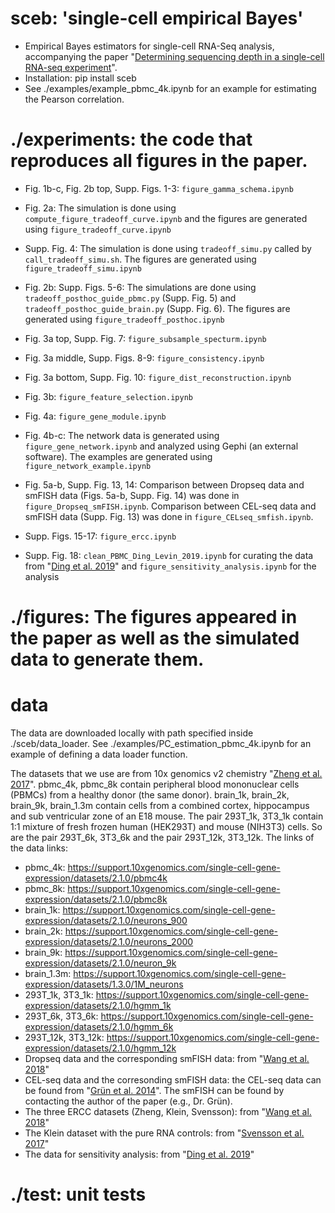 # sceb: 'single-cell empirical Bayes'
- Empirical Bayes estimators for single-cell RNA-Seq analysis, accompanying the paper "[Determining sequencing depth in a single-cell RNA-seq experiment](https://doi.org/10.1101/389296)".
- Installation: pip install sceb
- See ./examples/example_pbmc_4k.ipynb for an example for estimating the Pearson correlation.

# ./experiments: the code that reproduces all figures in the paper.

- Fig. 1b-c, Fig. 2b top, Supp. Figs. 1-3: `figure_gamma_schema.ipynb`

- Fig. 2a: The simulation is done using `compute_figure_tradeoff_curve.ipynb` and the figures are generated using `figure_tradeoff_curve.ipynb`

- Supp. Fig. 4: The simulation is done using `tradeoff_simu.py` called by `call_tradeoff_simu.sh`. The figures are generated using `figure_tradeoff_simu.ipynb`

- Fig. 2b: Supp. Figs. 5-6: The simulations are done using `tradeoff_posthoc_guide_pbmc.py` (Supp. Fig. 5) and `tradeoff_posthoc_guide_brain.py` (Supp. Fig. 6). The figures are generated using `figure_tradeoff_posthoc.ipynb`

- Fig. 3a top, Supp. Fig. 7: `figure_subsample_specturm.ipynb`

- Fig. 3a middle, Supp. Figs. 8-9: `figure_consistency.ipynb`

- Fig. 3a bottom, Supp. Fig. 10: `figure_dist_reconstruction.ipynb`

- Fig. 3b: `figure_feature_selection.ipynb`

- Fig. 4a: `figure_gene_module.ipynb`

- Fig. 4b-c: The network data is generated using `figure_gene_network.ipynb` and analyzed using Gephi (an external software). The examples are generated using `figure_network_example.ipynb`

- Fig. 5a-b, Supp. Fig. 13, 14: Comparison between Dropseq data and smFISH data (Figs. 5a-b, Supp. Fig. 14) was done in `figure_Dropseq_smFISH.ipynb`. Comparison between CEL-seq data and smFISH data (Supp. Fig. 13) was done in `figure_CELseq_smfish.ipynb`. 

- Supp. Figs. 15-17: `figure_ercc.ipynb`

- Supp. Fig. 18: `clean_PBMC_Ding_Levin_2019.ipynb` for curating the data from "[Ding et al. 2019](https://www.biorxiv.org/content/10.1101/632216v2)" and `figure_sensitivity_analysis.ipynb` for the analysis

# ./figures: The figures appeared in the paper as well as the simulated data to generate them.


# data
The data are downloaded locally with path specified inside ./sceb/data_loader. See ./examples/PC_estimation_pbmc_4k.ipynb for an example of defining a data loader function. 

The datasets that we use are from 10x genomics v2 chemistry "[Zheng et al. 2017](nature.com/articles/ncomms14049)". pbmc_4k, pbmc_8k contain peripheral blood mononuclear cells (PBMCs) from a healthy donor (the same donor). brain_1k, brain_2k, brain_9k, brain_1.3m contain cells from a combined cortex, hippocampus and sub ventricular zone of an E18 mouse. The pair 293T_1k, 3T3_1k contain 1:1 mixture of fresh frozen human (HEK293T) and mouse (NIH3T3) cells. So are the pair 293T_6k, 3T3_6k and the pair 293T_12k, 3T3_12k. The links of the data links: 

- pbmc_4k: https://support.10xgenomics.com/single-cell-gene-expression/datasets/2.1.0/pbmc4k
- pbmc_8k: https://support.10xgenomics.com/single-cell-gene-expression/datasets/2.1.0/pbmc8k
- brain_1k: https://support.10xgenomics.com/single-cell-gene-expression/datasets/2.1.0/neurons_900
- brain_2k: https://support.10xgenomics.com/single-cell-gene-expression/datasets/2.1.0/neurons_2000
- brain_9k: https://support.10xgenomics.com/single-cell-gene-expression/datasets/2.1.0/neuron_9k
- brain_1.3m: https://support.10xgenomics.com/single-cell-gene-expression/datasets/1.3.0/1M_neurons
- 293T_1k, 3T3_1k: https://support.10xgenomics.com/single-cell-gene-expression/datasets/2.1.0/hgmm_1k
- 293T_6k, 3T3_6k: https://support.10xgenomics.com/single-cell-gene-expression/datasets/2.1.0/hgmm_6k
- 293T_12k, 3T3_12k: https://support.10xgenomics.com/single-cell-gene-expression/datasets/2.1.0/hgmm_12k
- Dropseq data and the corresponding smFISH data: from "[Wang et al. 2018](https://www-pnas-org.ezp-prod1.hul.harvard.edu/content/115/28/E6437.long)" 
- CEL-seq data and the corresonding smFISH data: the CEL-seq data can be found from "[Grün et al. 2014](nature.com/articles/nmeth.2930)". The smFISH can be found by contacting the author of the paper (e.g., Dr. Grün).
- The three ERCC datasets (Zheng, Klein, Svensson): from "[Wang et al. 2018](https://www-pnas-org.ezp-prod1.hul.harvard.edu/content/115/28/E6437.long)" 
- The Klein dataset with the pure RNA controls: from "[Svensson et al. 2017](nature.com/articles/nmeth.4220)"
- The data for sensitivity analysis: from "[Ding et al. 2019](https://www.biorxiv.org/content/10.1101/632216v2)"


# ./test: unit tests

